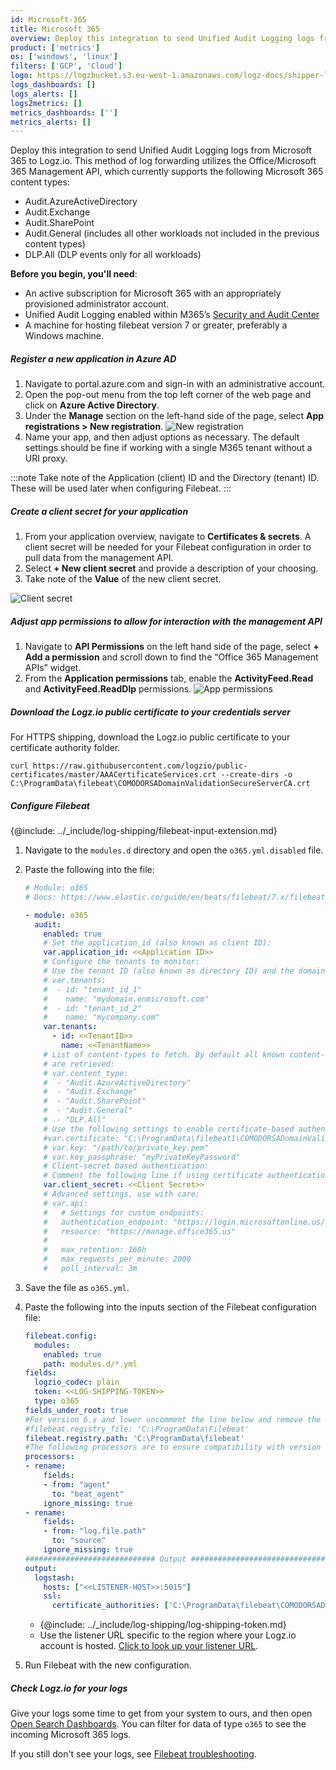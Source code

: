 ```yaml
---
id: Microsoft-365
title: Microsoft 365
overview: Deploy this integration to send Unified Audit Logging logs from Microsoft 365 to Logz.io.
product: ['metrics']
os: ['windows', 'linux']
filters: ['GCP', 'Cloud']
logo: https://logzbucket.s3.eu-west-1.amazonaws.com/logz-docs/shipper-logos/office365.png
logs_dashboards: []
logs_alerts: []
logs2metrics: []
metrics_dashboards: ['']
metrics_alerts: []
---
```


Deploy this integration to send Unified Audit Logging logs from Microsoft 365 to Logz.io. This method of log forwarding utilizes the Office/Microsoft 365 Management API, which currently supports the following Microsoft 365 content types:

* Audit.AzureActiveDirectory
* Audit.Exchange
* Audit.SharePoint
* Audit.General (includes all other workloads not included in the previous content types)
* DLP.All (DLP events only for all workloads)


**Before you begin, you'll need**: 

* An active subscription for Microsoft 365 with an appropriately provisioned administrator account.
* Unified Audit Logging enabled within M365’s [Security and Audit Center](https://docs.microsoft.com/en-us/microsoft-365/compliance/turn-audit-log-search-on-or-off?view=o365-worldwide#verify-the-auditing-status-for-your-organization)
* A machine for hosting filebeat version 7 or greater, preferably a Windows machine.


 


##### Register a new application in Azure AD

1. Navigate to portal.azure.com and sign-in with an administrative account.
2. Open the pop-out menu from the top left corner of the web page and click on **Azure Active Directory**.
3. Under the **Manage** section on the left-hand side of the page, select **App registrations > New registration**.
  ![New registration](https://dytvr9ot2sszz.cloudfront.net/logz-docs/siem/office365/new.png)
4. Name your app, and then adjust options as necessary. The default settings should be fine if working with a single M365 tenant without a URI proxy.
  
:::note
Take note of the Application (client) ID and the Directory (tenant) ID. These will be used later when configuring Filebeat.
:::
 

##### Create a client secret for your application

1. From your application overview, navigate to **Certificates & secrets**. A client secret will be needed for your Filebeat configuration in order to pull data from the management API.
2. Select **+ New client secret** and provide a description of your choosing.
3. Take note of the **Value** of the new client secret.

![Client secret](https://dytvr9ot2sszz.cloudfront.net/logz-docs/siem/office365/client.png)


##### Adjust app permissions to allow for interaction with the management API


1. Navigate to **API Permissions** on the left hand side of the page, select **+ Add a permission** and scroll down to find  the “Office 365 Management APIs” widget.
2. From the **Application permissions** tab, enable the **ActivityFeed.Read** and **ActivityFeed.ReadDlp** permissions.
![App permissions](https://dytvr9ot2sszz.cloudfront.net/logz-docs/siem/office365/permissions.png)


##### Download the Logz.io public certificate to your credentials server

For HTTPS shipping, download the Logz.io public certificate to your certificate authority folder.


```shell
curl https://raw.githubusercontent.com/logzio/public-certificates/master/AAACertificateServices.crt --create-dirs -o C:\ProgramData\filebeat\COMODORSADomainValidationSecureServerCA.crt
```

##### Configure Filebeat

{@include: ../_include/log-shipping/filebeat-input-extension.md}


1. Navigate to the `modules.d` directory and open the `o365.yml.disabled` file.
2. Paste the following into the file:

   ```yaml
   # Module: o365
   # Docs: https://www.elastic.co/guide/en/beats/filebeat/7.x/filebeat-module-o365.html

   - module: o365
     audit:
       enabled: true
       # Set the application_id (also known as client ID):
       var.application_id: <<Application ID>>
       # Configure the tenants to monitor:
       # Use the tenant ID (also known as directory ID) and the domain name.
       # var.tenants:
       #  - id: "tenant_id_1"
       #    name: "mydomain.onmicrosoft.com"
       #  - id: "tenant_id_2"
       #    name: "mycompany.com"
       var.tenants:
         - id: <<TenantID>>
           name: <<TenantName>>
       # List of content-types to fetch. By default all known content-types
       # are retrieved:
       # var.content_type:
       #  - "Audit.AzureActiveDirectory"
       #  - "Audit.Exchange"
       #  - "Audit.SharePoint"
       #  - "Audit.General"
       #  - "DLP.All"
       # Use the following settings to enable certificate-based authentication:
       #var.certificate: "C:\ProgramData\filebeat1\COMODORSADomainValidationSecureServerCA.crt"
       # var.key: "/path/to/private_key.pem"
       # var.key_passphrase: "myPrivateKeyPassword"
       # Client-secret based authentication:
       # Comment the following line if using certificate authentication.
       var.client_secret: <<Client Secret>>
       # Advanced settings, use with care:
       # var.api:
       #   # Settings for custom endpoints:
       #   authentication_endpoint: "https://login.microsoftonline.us/"
       #   resource: "https://manage.office365.us"
       #
       #   max_retention: 168h
       #   max_requests_per_minute: 2000
       #   poll_interval: 3m
   ```
3. Save the file as `o365.yml`.

4. Paste the following into the inputs section of the Filebeat configuration file:

   ```yaml
   filebeat.config:
     modules:
       enabled: true
       path: modules.d/*.yml
   fields:
     logzio_codec: plain
     token: <<LOG-SHIPPING-TOKEN>>
     type: o365
   fields_under_root: true
   #For version 6.x and lower uncomment the line below and remove the line after it 
   #filebeat.registry_file: 'C:\ProgramData\Filebeat' 
   filebeat.registry.path: 'C:\ProgramData\filebeat'
   #The following processors are to ensure compatibility with version 7
   processors:
   - rename:
       fields:
       - from: "agent"
         to: "beat_agent"
       ignore_missing: true
   - rename:
       fields:
       - from: "log.file.path"
         to: "source"
       ignore_missing: true
   ############################# Output ##########################################
   output:
     logstash:
       hosts: ["<<LISTENER-HOST>>:5015"]
       ssl:
         certificate_authorities: ['C:\ProgramData\filebeat\COMODORSADomainValidationSecureServerCA.crt']
   ```
  
   * {@include: ../_include/log-shipping/log-shipping-token.md}
   * Use the listener URL specific to the region where your Logz.io account is hosted. [Click to look up your listener URL](https://docs.logz.io/user-guide/accounts/account-region.html#available-regions).

5. Run Filebeat with the new configuration.

##### Check Logz.io for your logs

Give your logs some time to get from your system to ours, and then open [Open Search Dashboards](https://app.logz.io/#/dashboard/osd). You can filter for data of type `o365` to see the incoming Microsoft 365 logs.
  
If you still don't see your logs, see [Filebeat troubleshooting](https://docs.logz.io/shipping/log-sources/filebeat.html#troubleshooting).


 
